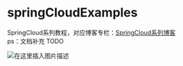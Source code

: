 # springCloudExamples
SpringCloud系列教程，对应博客专栏：[SpringCloud系列博客](https://blog.csdn.net/u014427391/category_10205863.html)<br>
ps：文档补充 TODO

![在这里插入图片描述](https://img-blog.csdnimg.cn/20200812163713833.png?x-oss-process=image/watermark,type_ZmFuZ3poZW5naGVpdGk,shadow_10,text_aHR0cHM6Ly9ibG9nLmNzZG4ubmV0L3UwMTQ0MjczOTE=,size_16,color_FFFFFF,t_70#pic_center)

